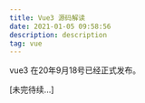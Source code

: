```yaml
---
title: Vue3 源码解读
date: 2021-01-05 09:58:56
description: description
tag: vue
---
```


vue3 在20年9月18号已经正式发布。

[未完待续...]

